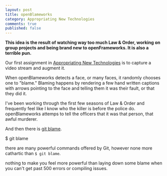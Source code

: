 ```yaml
---
layout: post
title: openBlameworks
category: Appropriating New Technologies
comments: true
published: false
---
```


**This idea is the result of watching way too much Law & Order, working on group projects and being brand new to openFrameworks. It is also a terrible pun.**

Our first assignment in [Appropriating New Technologies](https://github.com/kylemcdonald/AppropriatingNewTechnologies) is to capture a video stream and augment it.

When openBlameworks detects a face, or many faces, it randomly chooses one to "blame." Blaming happens by rendering a few hand written captions with arrows pointing to the face and telling them it was their fault, or that they did it.

I've been working through the first few seasons of Law & Order and frequently feel like I know who the killer is before the police do. openBlameworks attemps to tell the officers that it was that person, that awful murderer.

And then there is [git blame](http://book.git-scm.com/5_finding_issues_-_git_blame.html).



$ git blame

there are many powerful commands offered by Git, however none more cathartic than `$ git blame`.

nothing to make you feel more powerful than laying down some blame when you can't get past 500 errors or compiling issues.